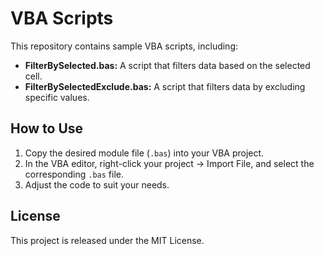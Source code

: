 # VBA Scripts

This repository contains sample VBA scripts, including:
- **FilterBySelected.bas:** A script that filters data based on the selected cell.
- **FilterBySelectedExclude.bas:** A script that filters data by excluding specific values.

## How to Use

1. Copy the desired module file (`.bas`) into your VBA project.
2. In the VBA editor, right-click your project → Import File, and select the corresponding `.bas` file.
3. Adjust the code to suit your needs.

## License

This project is released under the MIT License.
